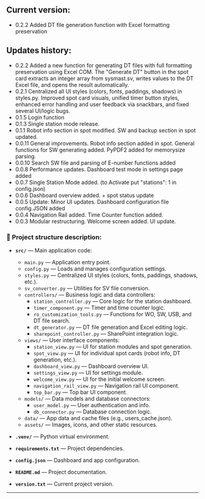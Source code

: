 ## Current version:
- 0.2.2 Added DT file generation function with Excel formatting preservation

## Updates history:
- 0.2.2 Added a new function for generating DT files with full formatting preservation using Excel COM. The "Generate DT" button in the spot card extracts an integer array from sysmast.sv, writes values to the DT Excel file, and opens the result automatically.
- 0.2.1 Centralized all UI styles (colors, fonts, paddings, shadows) in styles.py. Improved spot card visuals, unified timer button styles, enhanced error handling and user feedback via snackbars, and fixed several UI/logic bugs.
- 0.1.5 Login function
- 0.1.3 Single station mode release.
- 0.1.1 Robot info section in spot modified. SW and backup section in spot updated.
- 0.0.11 General improvements. Robot info section added in spot. General functions for SW generating added. PyPDF2 added for memorysize parsing.
- 0.0.10 Search SW file and parsing of E-number functions added
- 0.0.8 Performance updates. Dashboard test mode in settings page added
- 0.0.7 Single Station Mode added. (to Activate put "stations": 1 in config.json)
- 0.0.6 Dashboard overview added. + spot status update
- 0.0.5 Update: Minor UI updates. Dashboard configuration file config.JSON added
- 0.0.4 Navigation Rail added. Time Counter function added.
- 0.0.3 Modular restructuring. Welcome screen added. UI update.




### 📌 Project structure description:

- **`src/`** — Main application code:
  - `main.py` — Application entry point.
  - `config.py` — Loads and manages configuration settings.
  - `styles.py` — Centralized UI styles (colors, fonts, paddings, shadows, etc.).
  - `sv_converter.py` — Utilities for SV file conversion.
  - `controllers/` — Business logic and data controllers:
     - `station_controller.py` — Core logic for the station dashboard.
     - `timer_component.py` — Timer and time counter logic.
     - `ro_customization_tools.py` — Functions for WO, SW, USB, and DT file search.
     - `dt_generator.py` — DT file generation and Excel editing logic.
     - `sharepoint_controller.py` — SharePoint integration logic.
  - `views/` — User interface components:
     - `station_view.py` — UI for station modules and spot generation.
     - `spot_view.py` — UI for individual spot cards (robot info, DT generation, etc.).
     - `dashboard_view.py` — Dashboard overview UI.
     - `settings_view.py` — UI for settings module.
     - `welcome_view.py` — UI for the initial welcome screen.
     - `navigation_rail_view.py` — Navigation rail UI component.
     - `top_bar.py` — Top bar UI component.
  - `models/` — Data models and database connectors:
     - `user_model.py` — User authentication and info.
     - `db_connector.py` — Database connection logic.
  - `data/` — App data and cache files (e.g., users_cache.json).
  - `assets/` — Images, icons, and other static resources.

- **`.venv/`** — Python virtual environment.
- **`requirements.txt`** — Project dependencies.
- **`config.json`** — Dashboard and app configuration.
- **`README.md`** — Project documentation.
- **`version.txt`** — Current project version.

---


